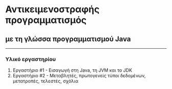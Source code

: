 # Αντικειμενοστραφής προγραμματισμός
## με τη γλώσσα προγραμματισμού Java
---
### Υλικό εργαστηρίου

1. Εργαστήριο #1 - Εισαγωγή στη Java, τη JVM και το JDK
2. Εργαστήριο #2 - Μεταβλητές, πρωτογενείς τύποι δεδομένων, μετατροπές, τελεστές, σχόλια <!-- - Έλεγχος ροής -->
